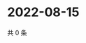 # 2022-08-15

共 0 条

<!-- BEGIN WEIBO -->
<!-- 最后更新时间 Mon Aug 15 2022 17:16:43 GMT+0800 (China Standard Time) -->

<!-- END WEIBO -->
